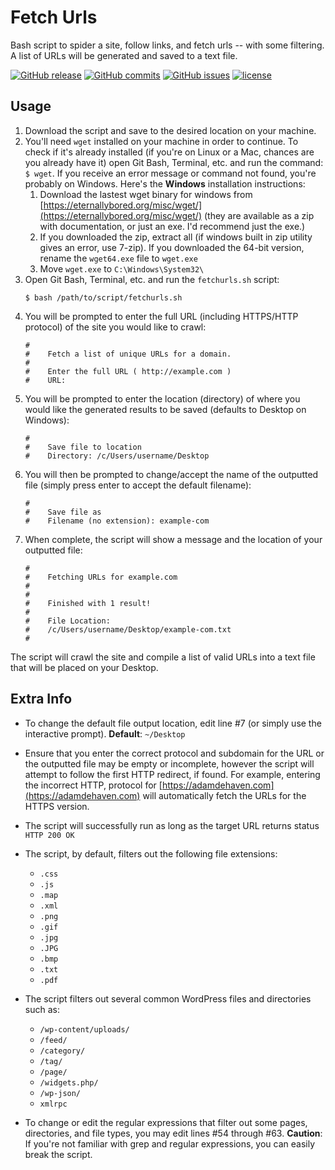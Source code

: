 # Fetch Urls
Bash script to spider a site, follow links, and fetch urls -- with some filtering. A list of URLs will be generated and saved to a text file.

[![GitHub release](https://img.shields.io/github/release/adamdehaven/fetchurls.svg?maxAge=3600)](https://github.com/adamdehaven/fetchurls/archive/master.zip)
[![GitHub commits](https://img.shields.io/github/commits-since/adamdehaven/fetchurls/v2.0.svg?maxAge=3600)](https://github.com/adamdehaven/fetchurls/compare/v2.0...master)
[![GitHub issues](https://img.shields.io/github/issues/adamdehaven/fetchurls.svg?maxAge=3600)](https://github.com/adamdehaven/fetchurls/issues)
[![license](https://img.shields.io/github/license/adamdehaven/fetchurls.svg?maxAge=3600)](https://raw.githubusercontent.com/adamdehaven/fetchurls/master/LICENSE)

## Usage

1. Download the script and save to the desired location on your machine.
2. You'll need `wget` installed on your machine in order to continue. To check if it's already installed (if you're on Linux or a Mac, chances are you already have it) open Git Bash, Terminal, etc. and run the command: `$ wget`. If you receive an error message or command not found, you're probably on Windows. Here's the <b>Windows</b> installation instructions:
    1. Download the lastest wget binary for windows from [https://eternallybored.org/misc/wget/](https://eternallybored.org/misc/wget/) (they are available as a zip with documentation, or just an exe. I'd recommend just the exe.)
    2. If you downloaded the zip, extract all (if windows built in zip utility gives an error, use 7-zip). If you downloaded the 64-bit version, rename the `wget64.exe` file to `wget.exe`
    3. Move `wget.exe` to `C:\Windows\System32\`
3. Open Git Bash, Terminal, etc. and run the `fetchurls.sh` script:
    ```shell
    $ bash /path/to/script/fetchurls.sh
    ```
4. You will be prompted to enter the full URL (including HTTPS/HTTP protocol) of the site you would like to crawl:
    ```shell
    #
    #    Fetch a list of unique URLs for a domain.
    #
    #    Enter the full URL ( http://example.com )
    #    URL:
    ```
5. You will be prompted to enter the location (directory) of where you would like the generated results to be saved (defaults to Desktop on Windows):
    ```shell
    #
    #    Save file to location
    #    Directory: /c/Users/username/Desktop
    ```
6. You will then be prompted to change/accept the name of the outputted file (simply press enter to accept the default filename):
    ```shell
    #
    #    Save file as
    #    Filename (no extension): example-com
    ```
7. When complete, the script will show a message and the location of your outputted file:
    ```shell
    #
    #    Fetching URLs for example.com
    #
    #
    #    Finished with 1 result!
    #
    #    File Location:
    #    /c/Users/username/Desktop/example-com.txt
    #
    ```

The script will crawl the site and compile a list of valid URLs into a text file that will be placed on your Desktop.

## Extra Info

* To change the default file output location, edit line #7 (or simply use the interactive prompt). **Default**: `~/Desktop`

* Ensure that you enter the correct protocol and subdomain for the URL or the outputted file may be empty or incomplete, however the script will attempt to follow the first HTTP redirect, if found. For example, entering the incorrect HTTP, protocol for [https://adamdehaven.com](https://adamdehaven.com) will automatically fetch the URLs for the HTTPS version.

* The script will successfully run as long as the target URL returns status `HTTP 200 OK`

* The script, by default, filters out the following file extensions:
    * `.css`
    * `.js`
    * `.map`
    * `.xml`
    * `.png`
    * `.gif`
    * `.jpg`
    * `.JPG`
    * `.bmp`
    * `.txt`
    * `.pdf`

* The script filters out several common WordPress files and directories such as:
    * `/wp-content/uploads/`
    * `/feed/`
    * `/category/`
    * `/tag/`
    * `/page/`
    * `/widgets.php/`
    * `/wp-json/`
    * `xmlrpc`

* To change or edit the regular expressions that filter out some pages, directories, and file types, you may edit lines #54 through #63. **Caution**: If you're not familiar with grep and regular expressions, you can easily break the script.
